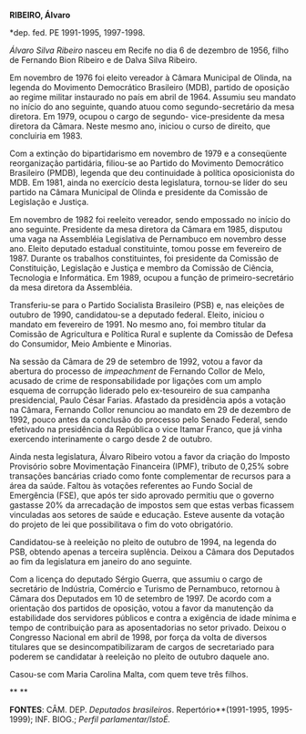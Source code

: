 **RIBEIRO, Álvaro**

\*dep. fed. PE 1991-1995, 1997-1998.

*Álvaro Silva Ribeiro* nasceu em Recife no dia 6 de dezembro de 1956,
filho de Fernando Bion Ribeiro e de Dalva Silva Ribeiro.

Em novembro de 1976 foi eleito vereador à Câmara Municipal de Olinda, na
legenda do Movimento Democrático Brasileiro (MDB), partido de oposição
ao regime militar instaurado no país em abril de 1964. Assumiu seu
mandato no início do ano seguinte, quando atuou como segundo-secretário
da mesa diretora. Em 1979, ocupou o cargo de segundo- vice-presidente da
mesa diretora da Câmara. Neste mesmo ano, iniciou o curso de direito,
que concluiria em 1983.

Com a extinção do bipartidarismo em novembro de 1979 e a conseqüente
reorganização partidária, filiou-se ao Partido do Movimento Democrático
Brasileiro (PMDB), legenda que deu continuidade à política oposicionista
do MDB. Em 1981, ainda no exercício desta legislatura, tornou-se líder
do seu partido na Câmara Municipal de Olinda e presidente da Comissão de
Legislação e Justiça.

Em novembro de 1982 foi reeleito vereador, sendo empossado no início do
ano seguinte. Presidente da mesa diretora da Câmara em 1985, disputou
uma vaga na Assembléia Legislativa de Pernambuco em novembro desse ano.
Eleito deputado estadual constituinte, tomou posse em fevereiro de 1987.
Durante os trabalhos constituintes, foi presidente da Comissão de
Constituição, Legislação e Justiça e membro da Comissão de Ciência,
Tecnologia e Informática. Em 1989, ocupou a função de
primeiro-secretário da mesa diretora da Assembléia.

Transferiu-se para o Partido Socialista Brasileiro (PSB) e, nas eleições
de outubro de 1990, candidatou-se a deputado federal. Eleito, iniciou o
mandato em fevereiro de 1991. No mesmo ano, foi membro titular da
Comissão de Agricultura e Política Rural e suplente da Comissão de
Defesa do Consumidor, Meio Ambiente e Minorias.

Na sessão da Câmara de 29 de setembro de 1992, votou a favor da abertura
do processo de *impeachment* de Fernando Collor de Melo, acusado de
crime de responsabilidade por ligações com um amplo esquema de corrupção
liderado pelo ex-tesoureiro de sua campanha presidencial, Paulo César
Farias. Afastado da presidência após a votação na Câmara, Fernando
Collor renunciou ao mandato em 29 de dezembro de 1992, pouco antes da
conclusão do processo pelo Senado Federal, sendo efetivado na
presidência da República o vice Itamar Franco, que já vinha exercendo
interinamente o cargo desde 2 de outubro.

Ainda nesta legislatura, Álvaro Ribeiro votou a favor da criação do
Imposto Provisório sobre Movimentação Financeira (IPMF), tributo de
0,25% sobre transações bancárias criado como fonte complementar de
recursos para a área da saúde. Faltou às votações referentes ao Fundo
Social de Emergência (FSE), que após ter sido aprovado permitiu que o
governo gastasse 20% da arrecadação de impostos sem que estas verbas
ficassem vinculadas aos setores de saúde e educação. Esteve ausente da
votação do projeto de lei que possibilitava o fim do voto obrigatório.

Candidatou-se à reeleição no pleito de outubro de 1994, na legenda do
PSB, obtendo apenas a terceira suplência. Deixou a Câmara dos Deputados
ao fim da legislatura em janeiro do ano seguinte.

Com a licença do deputado Sérgio Guerra, que assumiu o cargo de
secretário de Indústria, Comércio e Turismo de Pernambuco, retornou à
Câmara dos Deputados em 10 de setembro de 1997. De acordo com a
orientação dos partidos de oposição, votou a favor da manutenção da
estabilidade dos servidores públicos e contra a exigência de idade
mínima e tempo de contribuição para as aposentadorias no setor privado.
Deixou o Congresso Nacional em abril de 1998, por força da volta de
diversos titulares que se desincompatibilizaram de cargos de
secretariado para poderem se candidatar à reeleição no pleito de outubro
daquele ano.

Casou-se com Maria Carolina Malta, com quem teve três filhos.

** **

**FONTES**: CÂM. DEP. *Deputados brasileiros*. Repertório**(1991-1995,
1995-1999); INF. BIOG.; *Perfil parlamentar/IstoÉ.*

 
